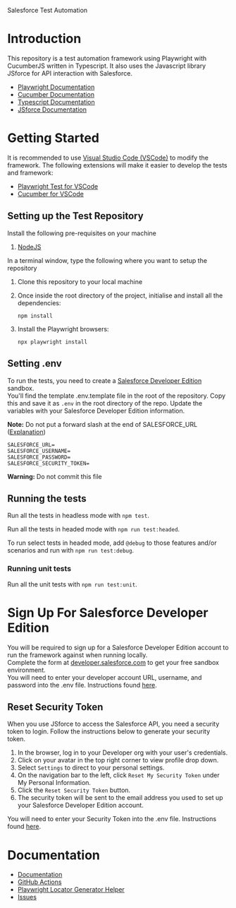 Salesforce Test Automation

# Introduction

This repository is a test automation framework using Playwright with CucumberJS written in Typescript. It also uses the Javascript library JSforce for API interaction with Salesforce.

- [Playwright Documentation](https://playwright.dev/)
- [Cucumber Documentation](https://cucumber.io/docs/guides/overview/)
- [Typescript Documentation](https://www.typescriptlang.org/)
- [JSforce Documentation](https://jsforce.github.io/)

# Getting Started

It is recommended to use [Visual Studio Code (VSCode)](https://code.visualstudio.com/download) to modify the framework.
The following extensions will make it easier to develop the tests and framework:

- [Playwright Test for VSCode](https://marketplace.visualstudio.com/items?itemName=ms-playwright.playwright)
- [Cucumber for VSCode](https://marketplace.visualstudio.com/items?itemName=CucumberOpen.cucumber-official)

## Setting up the Test Repository

Install the following pre-requisites on your machine

1. [NodeJS](https://nodejs.org/en)

In a terminal window, type the following where you want to setup the repository

1. Clone this repository to your local machine

2. Once inside the root directory of the project, initialise and install all the dependencies:

   `npm install`

3. Install the Playwright browsers:

   `npx playwright install`

## Setting .env

To run the tests, you need to create a [Salesforce Developer Edition](#sign-up-for-salesforce-developer-edition) sandbox.  
You'll find the template .env.template file in the root of the repository. Copy this and save it as `.env` in the root directory of the repo. Update the variables with your Salesforce Developer Edition information.

**Note:** Do not put a forward slash at the end of SALESFORCE_URL ([Explanation](/documentation/issues.md#goto-not-going-to-expected-location))

```
SALESFORCE_URL=
SALESFORCE_USERNAME=
SALESFORCE_PASSWORD=
SALESFORCE_SECURITY_TOKEN=
```

**Warning:** Do not commit this file

## Running the tests

Run all the tests in headless mode with `npm test`.

Run all the tests in headed mode with `npm run test:headed`.

To run select tests in headed mode, add `@debug` to those features and/or scenarios and run with `npm run test:debug`.

### Running unit tests

Run all the unit tests with `npm run test:unit`.

# Sign Up For Salesforce Developer Edition

You will be required to sign up for a Salesforce Developer Edition account to run the framework against when running locally.  
Complete the form at [developer.salesforce.com](https://developer.salesforce.com/signup) to get your free sandbox environment.  
You will need to enter your developer account URL, username, and password into the .env file. Instructions found [here](#setting-env).

## Reset Security Token

When you use JSforce to access the Salesforce API, you need a security token to login. Follow the instructions below to generate your security token.

1. In the browser, log in to your Developer org with your user's credentials.
2. Click on your avatar in the top right corner to view profile drop down.
3. Select `Settings` to direct to your personal settings.
4. On the navigation bar to the left, click `Reset My Security Token` under My Personal Information.
5. Click the `Reset Security Token` button.
6. The security token will be sent to the email address you used to set up your Salesforce Developer Edition account.

You will need to enter your Security Token into the .env file. Instructions found [here](#setting-env).

# Documentation

- [Documentation](/documentation/documentation.md)
- [GitHub Actions](/documentation/github-workflows.md)
- [Playwright Locator Generator Helper](/documentation/locator-generator-helper.md)
- [Issues](/documentation/issues.md)
